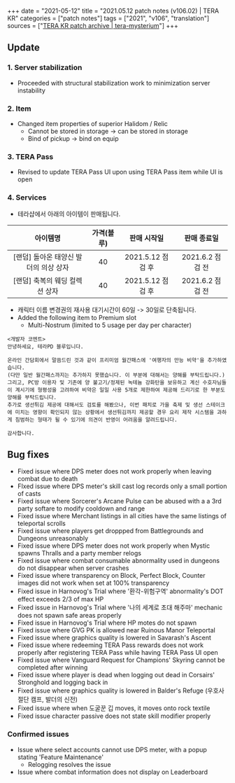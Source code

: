+++
date = "2021-05-12"
title = "2021.05.12 patch notes (v106.02) | TERA KR"
categories = ["patch notes"]
tags = ["2021", "v106", "translation"]
sources = ["[TERA KR patch archive | tera-mysterium](/ko/patch/2021/v106-02)"]
+++

## Update

### **1.** Server stabilization
- Proceeded with structural stabilization work to minimization server instability

### **2.** Item
- Changed item properties of superior Halidom / Relic
  - Cannot be stored in storage -> can be stored in storage
  - Bind of pickup -> bind on equip

### **3.** TERA Pass
- Revised to update TERA Pass UI upon using TERA Pass item while UI is open

### **4.** Services
- 테라샵에서 아래의 아이템이 판매됩니다.

| 아이템명 | 가격(블루) | 판매 시작일 | 판매 종료일 |
| :-: | :-: | :-: | :-: |
| [랜덤] 돌아온 태양신 발더의 의상 상자 | 40 | 2021.5.12 점검 후 | 2021.6.2 점검 전 |
| [랜덤] 축복의 웨딩 컬렉션 상자 | 40 | 2021.5.12 점검 후 | 2021.6.2 점검 전 |

- 캐릭터 이름 변경권의 재사용 대기시간이 60일 -> 30일로 단축됩니다.
- Added the following item to Premium slot
  - Multi-Nostrum (limited to 5 usage per day per character)

```
<개발자 코멘트>
안녕하세요, 테라PD 블루입니다.

온라인 간담회에서 말씀드린 것과 같이 프리미엄 월간패스에 '여행자의 만능 비약'을 추가하였습니다.
(다만 일반 월간패스까지는 추가하지 못했습니다. 이 부분에 대해서는 양해를 부탁드립니다.)
그리고, PC방 이용자 및 기존에 양 불고기/정제된 녹테늄 강화탄을 보유하고 계신 수호자님들이 계시기에 형평성을 고려하여 비약은 일일 사용 5개로 제한하여 제공해 드리기로 한 부분도 양해를 부탁드립니다.
추가로 생선튀김 제공에 대해서도 검토를 해봤으나, 이번 패치로 가을 축제 및 생선 스테이크에 미치는 영향이 확인되지 않는 상황에서 생선튀김까지 제공할 경우 요리 제작 시스템을 과하게 침범하는 형태가 될 수 있기에 의견이 반영이 어려움을 알려드립니다.

감사합니다.
```

## Bug fixes

- Fixed issue where DPS meter does not work properly when leaving combat due to death
- FIxed issue where DPS meter's skill cast log records only a small portion of casts
- Fixed issue where Sorcerer's Arcane Pulse can be abused with a a 3rd party softare to modify cooldown and range
- Fixed issue where Merchant listings in all cities have the same listings of teleportal scrolls
- Fixed issue where players get droppped from Battlegrounds and Dungeons unreasonably
- Fixed issue where DPS meter does not work properly when Mystic spawns Thralls and a party member relogs
- Fixed issue where combat consumable abnormality used in dungeons do not disappear when server crashes
- Fixed issue where transparency on Block, Perfect Block, Counter images did not work when set at 100% transparency
- Fixed issue in Harnovog's Trial where '환각-위험구역' abnormality's DOT effect exceeds 2/3 of max HP
- Fixed issue in Harnovog's Trial where '나의 세계로 초대 해주마' mechanic does not spawn safe areas properly
- Fixed issue in Harnovog's Trial where HP motes do not spawn
- Fixed issue where GVG PK is allowed near Ruinous Manor Teleportal
- Fixed issue where graphics quality is lowered in Savarash's Ascent
- Fixed issue where redeeming TERA Pass rewards does not work properly after registering TERA Pass while having TERA Pass UI open
- Fixed issue where Vanguard Request for Champions' Skyring cannot be completed after winning
- Fixed issue where player is dead when logging out dead in Corsairs' Stronghold and logging back in
- Fixed issue where graphics quality is lowered in Balder's Refuge (우호사절단 캠프, 발더의 신전)
- Fixed issue where when 도굴꾼 깁 moves, it moves onto rock textile
- Fixed issue character passive does not state skill modifier properly

### Confirmed issues
- Issue where select accounts cannot use DPS meter, with a popup stating 'Feature Maintenance'
  - Relogging resolves the issue
- Issue where combat information does not display on Leaderboard
